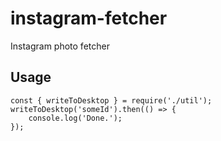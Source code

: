 # instagram-fetcher
Instagram photo fetcher

## Usage

```node
const { writeToDesktop } = require('./util');
writeToDesktop('someId').then(() => {
    console.log('Done.');
});
```
